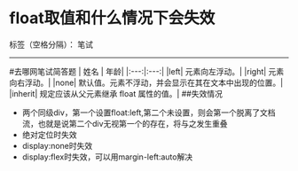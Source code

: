 ﻿# float取值和什么情况下会失效

标签（空格分隔）： 笔试

---

#去哪网笔试简答题
| 姓名     | 年龄|
|:---:|:---:|
|left|	元素向左浮动。|
|right|	元素向右浮动。|
|none|	默认值。元素不浮动，并会显示在其在文本中出现的位置。|
|inherit|	规定应该从父元素继承 float 属性的值。|
##失效情况

 - 两个同级div，第一个设置float:left,第二个未设置，则会第一个脱离了文档流，也就是说第二个div无视第一个的存在，将与之发生重叠 
 - 绝对定位时失效
 - display:none时失效
 - display:flex时失效，可以用margin-left:auto解决




